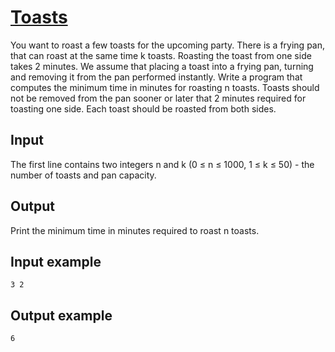 # [Toasts](https://www.e-olymp.com/en/problems/510)
You want to roast a few toasts for the upcoming party. There is a frying pan, that can roast at the same time k toasts. Roasting the toast from one side takes 2 minutes. We assume that placing a toast into a frying pan, turning and removing it from the pan performed instantly. Write a program that computes the minimum time in minutes for roasting n toasts. Toasts should not be removed from the pan sooner or later that 2 minutes required for toasting one side. Each toast should be roasted from both sides.

## Input
The first line contains two integers n and k (0 ≤ n ≤ 1000, 1 ≤ k ≤ 50) - the number of toasts and pan capacity.

## Output
Print the minimum time in minutes required to roast n toasts.

## Input example
```
3 2
```

## Output example
```
6
```
